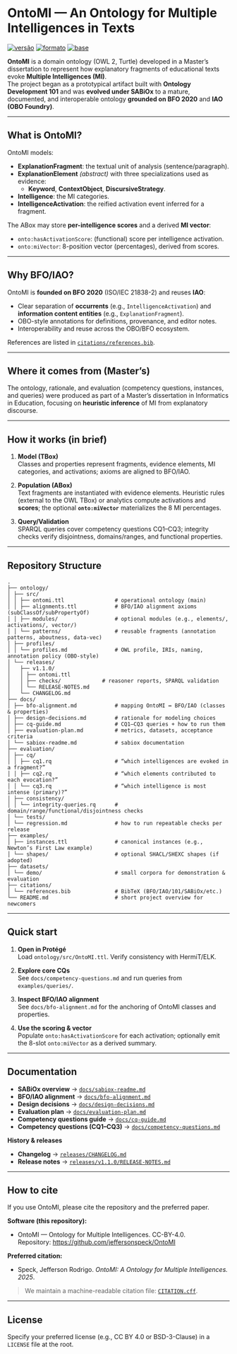 # OntoMI — An Ontology for Multiple Intelligences in Texts
[![versão](https://img.shields.io/badge/vers%C3%A3o-1.1.0-blue?style=flat-square)](#)
[![formato](https://img.shields.io/badge/formato-OWL%20%2F%20TTL-0B7285?style=flat-square)](https://www.w3.org/TR/owl2-overview/)
[![base](https://img.shields.io/badge/base-BFO%20%2B%20IAO-6C757D?style=flat-square)](https://basic-formal-ontology.org/)

**OntoMI** is a domain ontology (OWL 2, Turtle) developed in a Master’s dissertation to represent how explanatory fragments of educational texts evoke **Multiple Intelligences (MI)**.  
The project began as a prototypical artifact built with **Ontology Development 101** and was **evolved under SABiOx** to a mature, documented, and interoperable ontology **grounded on BFO 2020** and **IAO (OBO Foundry)**.

---

## What is OntoMI?

OntoMI models:
- **ExplanationFragment**: the textual unit of analysis (sentence/paragraph).
- **ExplanationElement** *(abstract)* with three specializations used as evidence:
  - **Keyword**, **ContextObject**, **DiscursiveStrategy**.
- **Intelligence**: the MI categories.
- **IntelligenceActivation**: the reified activation event inferred for a fragment.

The ABox may store **per-intelligence scores** and a derived **MI vector**:
- `onto:hasActivationScore`: (functional) score per intelligence activation.
- `onto:miVector`: 8-position vector (percentages), derived from scores.

---

## Why BFO/IAO?

OntoMI is **founded on BFO 2020** (ISO/IEC 21838-2) and reuses **IAO**:
- Clear separation of **occurrents** (e.g., `IntelligenceActivation`) and **information content entities** (e.g., `ExplanationFragment`).
- OBO-style annotations for definitions, provenance, and editor notes.
- Interoperability and reuse across the OBO/BFO ecosystem.

References are listed in [`citations/references.bib`](citations/references.bib).

---

## Where it comes from (Master’s)

The ontology, rationale, and evaluation (competency questions, instances, and queries) were produced as part of a Master’s dissertation in Informatics in Education, focusing on **heuristic inference** of MI from explanatory discourse.

---

## How it works (in brief)

1. **Model (TBox)**  
   Classes and properties represent fragments, evidence elements, MI categories, and activations; axioms are aligned to BFO/IAO.

2. **Population (ABox)**  
   Text fragments are instantiated with evidence elements. Heuristic rules (external to the OWL TBox) or analytics compute activations and **scores**; the optional **`onto:miVector`** materializes the 8 MI percentages.

3. **Query/Validation**  
   SPARQL queries cover competency questions CQ1–CQ3; integrity checks verify disjointness, domains/ranges, and functional properties.

---

## Repository Structure

```
.
├── ontology/
│ ├── src/
│ │ ├── ontomi.ttl                # operational ontology (main)
│ │ ├── alignments.ttl            # BFO/IAO alignment axioms (subClassOf/subPropertyOf)
│ │ ├── modules/                  # optional modules (e.g., elements/, activations/, vector/)
│ │ └── patterns/                 # reusable fragments (annotation patterns, aboutness, data-vec)
│ ├── profiles/
│ │ └── profiles.md               # OWL profile, IRIs, naming, annotation policy (OBO-style)
│ └── releases/
│   ├── v1.1.0/
│   │ ├── ontomi.ttl
│   │ ├── checks/             # reasoner reports, SPARQL validation
│   │ └── RELEASE-NOTES.md
│   └── CHANGELOG.md
├── docs/
│ ├── bfo-alignment.md            # mapping OntoMI ↔ BFO/IAO (classes & properties)
│ ├── design-decisions.md         # rationale for modeling choices
│ ├── cq-guide.md                 # CQ1–CQ3 queries + how to run them
│ ├── evaluation-plan.md          # metrics, datasets, acceptance criteria
│ └── sabiox-readme.md            # sabiox documentation
├── evaluation/
│ ├── cq/
│ │ ├── cq1.rq                    # “which intelligences are evoked in a fragment?”
│ │ ├── cq2.rq                    # “which elements contributed to each evocation?”
│ │ └── cq3.rq                    # “which intelligence is most intense (primary)?”
│ ├── consistency/
│ │ └── integrity-queries.rq      # domain/range/functional/disjointness checks
│ └── tests/
│ └── regression.md               # how to run repeatable checks per release
├── examples/
│ ├── instances.ttl               # canonical instances (e.g., Newton’s First Law example)
│ └── shapes/                     # optional SHACL/SHEXC shapes (if adopted)
├── datasets/
│ └── demo/                       # small corpora for demonstration & evaluation
├── citations/
│ └── references.bib              # BibTeX (BFO/IAO/101/SABiOx/etc.)
└── README.md                     # short project overview for newcomers
```

---

## Quick start

1. **Open in Protégé**  
   Load `ontology/src/OntoMI.ttl`. Verify consistency with HermiT/ELK.

2. **Explore core CQs**  
   See `docs/competency-questions.md` and run queries from `examples/queries/`.

3. **Inspect BFO/IAO alignment**  
   See `docs/bfo-alignment.md` for the anchoring of OntoMI classes and properties.

4. **Use the scoring & vector**  
   Populate `onto:hasActivationScore` for each activation; optionally emit the 8-slot `onto:miVector` as a derived summary.

---

## Documentation

- **SABiOx overview** → [`docs/sabiox-readme.md`](docs/sabiox-readme.md)  
- **BFO/IAO alignment** → [`docs/bfo-alignment.md`](docs/bfo-alignment.md)  
- **Design decisions** → [`docs/design-decisions.md`](docs/design-decisions.md)  
- **Evaluation plan** → [`docs/evaluation-plan.md`](docs/evaluation-plan.md)  
- **Competency questions guide** → [`docs/cq-guide.md`](docs/cq-guide.md)
- **Competency questions (CQ1–CQ3)** → [`docs/competency-questions.md`](docs/competency-questions.md)

**History & releases**
- **Changelog** → [`releases/CHANGELOG.md`](releases/CHANGELOG.md)  
- **Release notes** → [`releases/v1.1.0/RELEASE-NOTES.md`](releases/v1.1.0/RELEASE-NOTES.md)

---

## How to cite

If you use OntoMI, please cite the repository and the preferred paper.

**Software (this repository):**
- OntoMI — Ontology for Multiple Intelligences. CC-BY-4.0.  
  Repository: https://github.com/jeffersonspeck/OntoMI

**Preferred citation:**
- Speck, Jefferson Rodrigo. *OntoMI: A Ontology for Multiple Intelligences. 2025*.

> We maintain a machine-readable citation file: [`CITATION.cff`](./CITATION.cff).

---

## License

Specify your preferred license (e.g., CC BY 4.0 or BSD-3-Clause) in a `LICENSE` file at the root.
